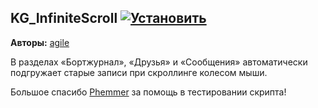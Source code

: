 ## KG_InfiniteScroll [![Установить](http://s43.radikal.ru/i101/1406/15/25aa0cc99cf2.png)](https://github.com/voidmain02/KgScripts/raw/master/scripts/KG_InfiniteScroll.user.js)
**Авторы:** [agile](http://klavogonki.ru/u/#/226580/)

В разделах «Бортжурнал», «Друзья» и «Сообщения» автоматически подгружает старые записи при скроллинге колесом мыши.

Большое спасибо [Phemmer](http://klavogonki.ru/u/#/231371/) за помощь в тестировании скрипта!
